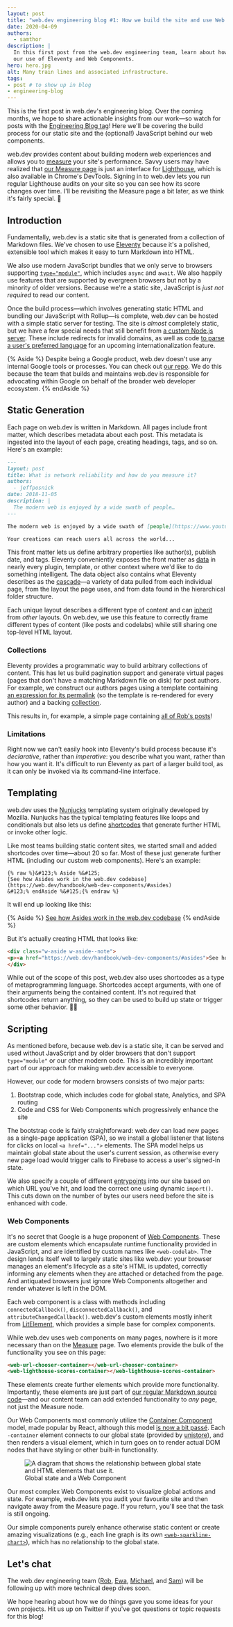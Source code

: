 ```yaml
---
layout: post
title: "web.dev engineering blog #1: How we build the site and use Web Components"
date: 2020-04-09
authors:
  - samthor
description: |
  In this first post from the web.dev engineering team, learn about how we build the site—including
  our use of Eleventy and Web Components.
hero: hero.jpg
alt: Many train lines and associated infrastructure.
tags:
- post # to show up in blog
- engineering-blog
---
```


This is the first post in web.dev's engineering blog.
Over the coming months, we hope to share actionable insights from our work—so watch for posts with the [Engineering Blog tag](https://web.dev/tags/engineering-blog/)!
Here we'll be covering the build process for our static site and the (optional!) JavaScript behind our web components.

web.dev provides content about building modern web experiences and allows you to [measure](https://web.dev/measure/) your site's performance.
Savvy users may have realized that [our Measure page](https://web.dev/measure/) is just an interface for [Lighthouse](https://developers.google.com/web/tools/lighthouse), which is also available in Chrome's DevTools.
Signing in to web.dev lets you run regular Lighthouse audits on your site so you can see how its score changes over time.
I'll be revisiting the Measure page a bit later, as we think it's fairly special. 🎊

## Introduction

Fundamentally, web.dev is a static site that is generated from a collection of Markdown files.
We've chosen to use [Eleventy](https://www.11ty.dev/) because it's a polished, extensible tool which makes it easy to turn Markdown into HTML.

We also use modern JavaScript bundles that we only serve to browsers supporting [`type="module"`](https://medium.com/dev-channel/es6-modules-in-chrome-canary-m60-ba588dfb8ab7), which includes `async` and `await`.
We also happily use features that are supported by evergreen browsers but not by a minority of older versions.
Because we're a static site, JavaScript is _just not required_ to read our content.

Once the build process—which involves generating static HTML and bundling our JavaScript with Rollup—is complete, web.dev can be hosted with a simple static server for testing.
The site is _almost_ completely static, but we have a few special needs that still benefit from [a custom Node.js server](https://github.com/GoogleChrome/web.dev/blob/master/server.js).
These include redirects for invalid domains, as well as code [to parse a user's preferred language](https://github.com/GoogleChrome/web.dev/blob/master/locale-handler.js) for an upcoming internationalization feature.

{% Aside %}
Despite being a Google product, web.dev doesn't use any internal Google tools or processes.
You can check out [our repo](https://github.com/GoogleChrome/web.dev).
We do this because the team that builds and maintains web.dev is responsible for advocating within Google on behalf of the broader web developer ecosystem.
{% endAside %}

## Static Generation

Each page on web.dev is written in Markdown.
All pages include front matter, which describes metadata about each post.
This metadata is ingested into the layout of each page, creating headings, tags, and so on.
Here's an example:

```md
---
layout: post
title: What is network reliability and how do you measure it?
authors:
  - jeffposnick
date: 2018-11-05
description: |
  The modern web is enjoyed by a wide swath of people…
---

The modern web is enjoyed by a wide swath of [people](https://www.youtube.com/watch?v=dQw4w9WgXcQ), using a range of different devices and types of network connections.

Your creations can reach users all across the world...
```

This front matter lets us define arbitrary properties like author(s), publish date, and tags.
Eleventy conveniently exposes the front matter as [data](https://www.11ty.dev/docs/data/) in nearly every plugin, template, or other context where we'd like to do something intelligent.
The data object also contains what Eleventy describes as the [cascade](https://www.11ty.dev/docs/data-cascade/)—a variety of data pulled from each individual page, from the layout the page uses, and from data found in the hierarchical folder structure.

Each unique layout describes a different type of content and can [inherit](https://www.11ty.dev/docs/layout-chaining/) from _other_ layouts.
On web.dev, we use this feature to correctly frame different types of content (like posts and codelabs) while still sharing one top-level HTML layout.

### Collections

Eleventy provides a programmatic way to build arbitrary collections of content.
This has let us build pagination support and generate virtual pages (pages that don't have a matching Markdown file on disk) for post authors.
For example, we construct our authors pages using a template containing [an expression for its permalink](https://github.com/GoogleChrome/web.dev/blob/master/src/site/content/en/authors/index.njk#L4) (so the template is re-rendered for every author) and a backing [collection](https://github.com/GoogleChrome/web.dev/blob/master/src/site/_collections/paginated-posts-by-author.js#L23).

This results in, for example, a simple page containing [all of Rob's posts](https://web.dev/authors/robdodson/)!

### Limitations

Right now we can't easily hook into Eleventy's build process because it's _declarative_, rather than _imperative_: you describe what you want, rather than how you want it.
It's difficult to run Eleventy as part of a larger build tool, as it can only be invoked via its command-line interface.

## Templating

web.dev uses the [Nunjucks](https://mozilla.github.io/nunjucks/) templating system originally developed by Mozilla.
Nunjucks has the typical templating features like loops and conditionals but also lets us define [shortcodes](https://www.11ty.dev/docs/shortcodes/) that generate further HTML or invoke other logic.

Like most teams building static content sites, we started small and added shortcodes over time—about 20 so far.
Most of these just generate further HTML (including our custom web components).
Here's an example:

```text
{% raw %}&#123;% Aside %&#125;
[See how Asides work in the web.dev codebase](https://web.dev/handbook/web-dev-components/#asides)
&#123;% endAside %&#125;{% endraw %}
```

It will end up looking like this:

{% Aside %}
[See how Asides work in the web.dev codebase](https://web.dev/handbook/web-dev-components/#asides)
{% endAside %}

But it's actually creating HTML that looks like:

```html
<div class="w-aside w-aside--note">
<p><a href="https://web.dev/handbook/web-dev-components/#asides">See how Asides work in the web.dev codebase</a></p>
</div>
```

While out of the scope of this post, web.dev also uses shortcodes as a type of metaprogramming language.
Shortcodes accept arguments, with one of their arguments being the contained content.
It's not required that shortcodes return anything, so they can be used to build up state or trigger some other behavior. 🤔💭

## Scripting

As mentioned before, because web.dev is a static site, it can be served and used without JavaScript and by older browsers that don't support `type="module"` or our other modern code.
This is an incredibly important part of our approach for making web.dev accessible to everyone.

However, our code for modern browsers consists of two major parts:

1. Bootstrap code, which includes code for global state, Analytics, and SPA routing
1. Code and CSS for Web Components which progressively enhance the site

The bootstrap code is fairly straightforward: web.dev can load new pages as a single-page application (SPA), so we install a global listener that listens for clicks on local `<a href="...">` elements.
The SPA model helps us maintain global state about the user's current session, as otherwise every new page load would trigger calls to Firebase to access a user's signed-in state.

We also specify a couple of different [entrypoints](https://github.com/GoogleChrome/web.dev/blob/master/src/lib/loader.js#L18) into our site based on which URL you've hit, and load the correct one using dynamic `import()`.
This cuts down on the number of bytes our users need before the site is enhanced with code.

### Web Components

It's no secret that Google is a huge proponent of [Web Components](https://developer.mozilla.org/en-US/docs/Web/Web_Components).
These are custom elements which encapsulate runtime functionality provided in JavaScript, and are identified by custom names like `<web-codelab>`.
The design lends itself well to largely static sites like web.dev: your browser manages an element's lifecycle as a site's HTML is updated, correctly informing any elements when they are attached or detached from the page.
And antiquated browsers just ignore Web Components altogether and render whatever is left in the DOM.

Each web component is a class with methods including `connectedCallback()`, `disconnectedCallback()`, and `attributeChangedCallback()`.
web.dev's custom elements mostly inherit from [LitElement](https://lit-element.polymer-project.org/), which provides a simple base for complex components.

While web.dev uses web components on many pages, nowhere is it more necessary than on the [Measure](https://web.dev/measure) page.
Two elements provide the bulk of the functionality you see on this page:

```html
<web-url-chooser-container></web-url-chooser-container>
<web-lighthouse-scores-container></web-lighthouse-scores-container>
```

These elements create further elements which provide more functionality.
Importantly, these elements are just part of [our regular Markdown source code](https://github.com/GoogleChrome/web.dev/blob/master/src/site/content/en/measure/index.njk#L33)—and our content team can add extended functionality to _any_ page, not just the Measure node.

Our Web Components most commonly utilize the [Container Component](https://flaviocopes.com/react-presentational-vs-container-components/) model, made popular by React, although this model [is now a bit passé](https://medium.com/@dan_abramov/smart-and-dumb-components-7ca2f9a7c7d0).
Each `-container` element connects to our global state (provided by [unistore](https://github.com/developit/unistore)), and then renders a visual element, which in turn goes on to render actual DOM nodes that have styling or other built-in functionality.

<figure class="w-figure">
  <img src="./state-and-elements.png" alt="A diagram that shows the relationship between global state and HTML elements that use it.">
  <figcaption class="w-figcaption">Global state and a Web Component</figcaption>
</figure>

Our most complex Web Components exist to visualize global actions and state.
For example, web.dev lets you audit your favourite site and then navigate away from the Measure page.
If you return, you'll see that the task is still ongoing.

Our simple components purely enhance otherwise static content or create amazing visualizations (e.g., each line graph is its own [`<web-sparkline-chart>`](https://github.com/GoogleChrome/web.dev/blob/master/src/lib/components/SparklineChart/index.js)), which has no relationship to the global state.

## Let's chat

The web.dev engineering team ([Rob](https://twitter.com/rob_dodson), [Ewa](https://twitter.com/devnook), [Michael](https://twitter.com/michaelsolati), and [Sam](https://twitter.com/samthor)) will be following up with more technical deep dives soon.

We hope hearing about how we do things gave you some ideas for your own projects.
Hit us up on Twitter if you've got questions or topic requests for this blog!
